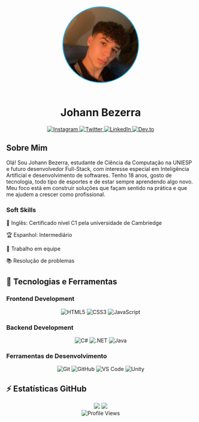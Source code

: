 <div align="center">
  <img 
    src="https://github.com/johann0301/johann0301/blob/main/foto-perfil-github.jpg?raw=true"
    alt="Foto de Perfil" 
    width="200" 
    height="200" 
    style="border-radius: 50%; object-fit: cover; object-position: center; border: 2px solid #00A6ED; margin: 20px 0;" 
  />

  <h1 align="center">Johann Bezerra</h1>
  
  <div align="center">
    <a href="https://www.instagram.com/johann_andrade/">
      <img src="https://img.shields.io/badge/Instagram-000000?style=for-the-badge&logo=instagram&logoColor=00A6ED" alt="Instagram"/>
    </a>
    <a href="https://twitter.com/">
      <img src="https://img.shields.io/badge/Twitter-000000?style=for-the-badge&logo=twitter&logoColor=00A6ED" alt="Twitter"/>
    </a>
    <a href="https://www.linkedin.com/in/johann-bezerra">
      <img src="https://img.shields.io/badge/LinkedIn-000000?style=for-the-badge&logo=linkedin&logoColor=00A6ED" alt="LinkedIn"/>
    </a>
    <a href="https://dev.to/jeniblo_dev">
      <img src="https://img.shields.io/badge/Gmail-000000?style=for-the-badge&logo=gmail&logoColor=00A6ED" alt="Dev.to"/>
    </a>
  </div>
</div>

## Sobre Mim

Olá! Sou Johann Bezerra, estudante de Ciência da Computação na UNIESP e futuro desenvolvedor Full-Stack, com interesse especial em Inteligência Artificial e desenvolvimento de softwares. Tenho 18 anos, gosto de tecnologia, todo tipo de esportes e de estar sempre aprendendo algo novo. Meu foco está em construir soluções que façam sentido na prática e que me ajudem a crescer como profissional.

<!--### Experiência Profissional
<div display="inline-block">
 <p>🤿 </p>
 <p>💻 </p>
 <p>📚 </p>
 <p>📷  </p>
 <p>☕🎮 </p>
</div>-->

### Soft Skills
<div display="inline-block">
 <p>🎯 Inglês: Certificado nível C1 pela universidade de Cambriedge </p>
 <p>🏆 Espanhol: Intermediário </p>
 <p>🌟 Trabalho em equipe</p>
 <p>📚 Resolução de problemas</p>
</div>

## 🚀 Tecnologias e Ferramentas

### Frontend Development
<div align="center">
  <img src="https://img.shields.io/badge/HTML5-000000?style=for-the-badge&logo=html5&logoColor=00A6ED" alt="HTML5"/>
  <img src="https://img.shields.io/badge/CSS3-000000?style=for-the-badge&logo=css3&logoColor=00A6ED" alt="CSS3"/>
  <img src="https://img.shields.io/badge/JavaScript-000000?style=for-the-badge&logo=javascript&logoColor=00A6ED" alt="JavaScript"/>
</div>

### Backend Development
<div align="center">
  <img src="https://img.shields.io/badge/C%23-000000?style=for-the-badge&logo=c-sharp&logoColor=00A6ED" alt="C#"/>
  <img src="https://img.shields.io/badge/Python-000000?style=for-the-badge&logo=python&logoColor=00A6ED" alt=".NET"/>
  <img src="https://img.shields.io/badge/Java-000000?style=for-the-badge&logo=openjdk&logoColor=00A6ED" alt="Java"/>
<!--  <img src="https://img.shields.io/badge/Kotlin-000000?style=for-the-badge&logo=kotlin&logoColor=00A6ED" alt="Kotlin"/> -->
</div>

### Ferramentas de Desenvolvimento
<div align="center">
  <img src="https://img.shields.io/badge/Git-000000?style=for-the-badge&logo=git&logoColor=00A6ED" alt="Git"/>
  <img src="https://img.shields.io/badge/GitHub-000000?style=for-the-badge&logo=github&logoColor=00A6ED" alt="GitHub"/>
  <img src="https://img.shields.io/badge/VS%20Code-000000?style=for-the-badge&logo=visual-studio-code&logoColor=00A6ED" alt="VS Code"/>
  <img src="https://img.shields.io/badge/Unity-000000?style=for-the-badge&logo=unity&logoColor=00A6ED" alt="Unity"/>
</div>

## ⚡ Estatísticas GitHub

<div align="center">
  <img height="180em" src="https://github-readme-stats-eight-theta.vercel.app/api?username=johann0301&show_icons=true&theme=react&include_all_commits=true&count_private=true"/>
  <img height="180em" src="https://github-readme-stats-eight-theta.vercel.app/api/top-langs/?username=johann0301&layout=compact&langs_count=8&theme=react"/>
</div>

<div align="center">
  <img src="https://komarev.com/ghpvc/?username=johann0301&color=00A6ED&style=for-the-badge&label=VISITAS" alt="Profile Views"/>
</div>
